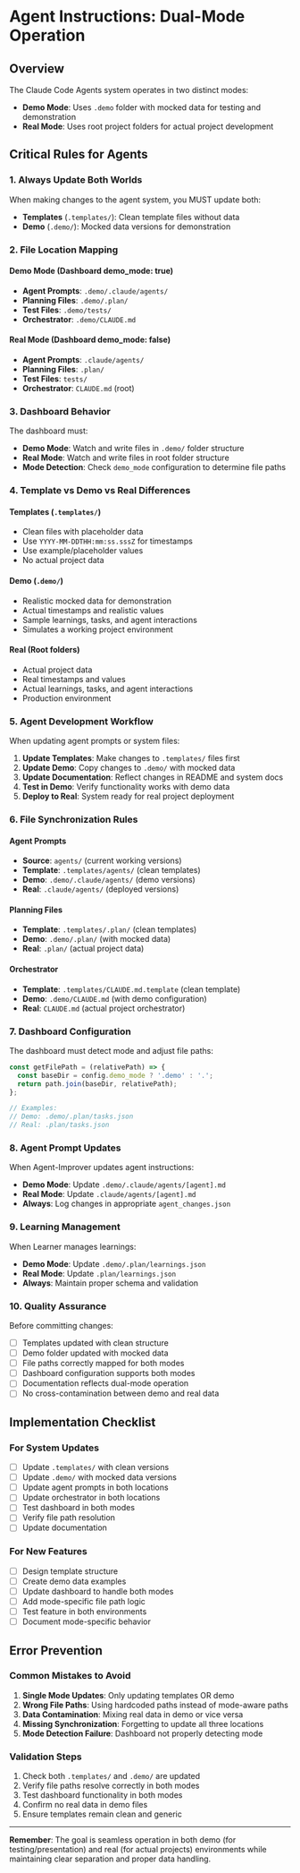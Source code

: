 # Agent Instructions: Dual-Mode Operation

## Overview

The Claude Code Agents system operates in two distinct modes:
- **Demo Mode**: Uses `.demo` folder with mocked data for testing and demonstration
- **Real Mode**: Uses root project folders for actual project development

## Critical Rules for Agents

### 1. Always Update Both Worlds

When making changes to the agent system, you MUST update both:
- **Templates** (`.templates/`): Clean template files without data
- **Demo** (`.demo/`): Mocked data versions for demonstration

### 2. File Location Mapping

#### Demo Mode (Dashboard demo_mode: true)
- **Agent Prompts**: `.demo/.claude/agents/`
- **Planning Files**: `.demo/.plan/`
- **Test Files**: `.demo/tests/`
- **Orchestrator**: `.demo/CLAUDE.md`

#### Real Mode (Dashboard demo_mode: false)
- **Agent Prompts**: `.claude/agents/`
- **Planning Files**: `.plan/`
- **Test Files**: `tests/`
- **Orchestrator**: `CLAUDE.md` (root)

### 3. Dashboard Behavior

The dashboard must:
- **Demo Mode**: Watch and write files in `.demo/` folder structure
- **Real Mode**: Watch and write files in root folder structure
- **Mode Detection**: Check `demo_mode` configuration to determine file paths

### 4. Template vs Demo vs Real Differences

#### Templates (`.templates/`)
- Clean files with placeholder data
- Use `YYYY-MM-DDTHH:mm:ss.sssZ` for timestamps
- Use example/placeholder values
- No actual project data

#### Demo (`.demo/`)
- Realistic mocked data for demonstration
- Actual timestamps and realistic values
- Sample learnings, tasks, and agent interactions
- Simulates a working project environment

#### Real (Root folders)
- Actual project data
- Real timestamps and values
- Actual learnings, tasks, and agent interactions
- Production environment

### 5. Agent Development Workflow

When updating agent prompts or system files:

1. **Update Templates**: Make changes to `.templates/` files first
2. **Update Demo**: Copy changes to `.demo/` with mocked data
3. **Update Documentation**: Reflect changes in README and system docs
4. **Test in Demo**: Verify functionality works with demo data
5. **Deploy to Real**: System ready for real project deployment

### 6. File Synchronization Rules

#### Agent Prompts
- **Source**: `agents/` (current working versions)
- **Template**: `.templates/agents/` (clean templates)
- **Demo**: `.demo/.claude/agents/` (demo versions)
- **Real**: `.claude/agents/` (deployed versions)

#### Planning Files
- **Template**: `.templates/.plan/` (clean templates)
- **Demo**: `.demo/.plan/` (with mocked data)
- **Real**: `.plan/` (actual project data)

#### Orchestrator
- **Template**: `.templates/CLAUDE.md.template` (clean template)
- **Demo**: `.demo/CLAUDE.md` (with demo configuration)
- **Real**: `CLAUDE.md` (actual project orchestrator)

### 7. Dashboard Configuration

The dashboard must detect mode and adjust file paths:

```javascript
const getFilePath = (relativePath) => {
  const baseDir = config.demo_mode ? '.demo' : '.';
  return path.join(baseDir, relativePath);
};

// Examples:
// Demo: .demo/.plan/tasks.json
// Real: .plan/tasks.json
```

### 8. Agent Prompt Updates

When Agent-Improver updates agent instructions:
- **Demo Mode**: Update `.demo/.claude/agents/[agent].md`
- **Real Mode**: Update `.claude/agents/[agent].md`
- **Always**: Log changes in appropriate `agent_changes.json`

### 9. Learning Management

When Learner manages learnings:
- **Demo Mode**: Update `.demo/.plan/learnings.json`
- **Real Mode**: Update `.plan/learnings.json`
- **Always**: Maintain proper schema and validation

### 10. Quality Assurance

Before committing changes:
- [ ] Templates updated with clean structure
- [ ] Demo folder updated with mocked data
- [ ] File paths correctly mapped for both modes
- [ ] Dashboard configuration supports both modes
- [ ] Documentation reflects dual-mode operation
- [ ] No cross-contamination between demo and real data

## Implementation Checklist

### For System Updates
- [ ] Update `.templates/` with clean versions
- [ ] Update `.demo/` with mocked data versions
- [ ] Update agent prompts in both locations
- [ ] Update orchestrator in both locations
- [ ] Test dashboard in both modes
- [ ] Verify file path resolution
- [ ] Update documentation

### For New Features
- [ ] Design template structure
- [ ] Create demo data examples
- [ ] Update dashboard to handle both modes
- [ ] Add mode-specific file path logic
- [ ] Test feature in both environments
- [ ] Document mode-specific behavior

## Error Prevention

### Common Mistakes to Avoid
1. **Single Mode Updates**: Only updating templates OR demo
2. **Wrong File Paths**: Using hardcoded paths instead of mode-aware paths
3. **Data Contamination**: Mixing real data in demo or vice versa
4. **Missing Synchronization**: Forgetting to update all three locations
5. **Mode Detection Failure**: Dashboard not properly detecting mode

### Validation Steps
1. Check both `.templates/` and `.demo/` are updated
2. Verify file paths resolve correctly in both modes
3. Test dashboard functionality in both modes
4. Confirm no real data in demo files
5. Ensure templates remain clean and generic

---

**Remember**: The goal is seamless operation in both demo (for testing/presentation) and real (for actual projects) environments while maintaining clear separation and proper data handling.
